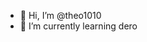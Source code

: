 - 👋 Hi, I’m @theo1010
- 🌱 I’m currently learning dero


<!---
theo1010/theo1010 is a ✨ special ✨ repository because its `README.md` (this file) appears on your GitHub profile.
You can click the Preview link to take a look at your changes.
--->
